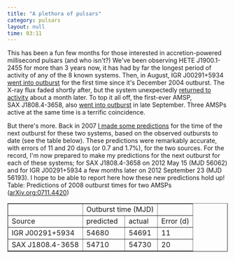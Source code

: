 ```yaml
---
title: "A plethora of pulsars"
category: pulsars
layout: null
time: 03:11
---
```

<!-- header generated from blosxom format post; make_header.pl 23.1.2022 -->
<p>
<!-- created by convert.pl on Mon Jan 30 02:43:15 EST 2012 -->
<!-- converted from ../2008/10/plethora-of-pulsars.html -->
<!-- Post timestamp Wednesday, October 08, 2008 12:11 PM -->
<!-- touch -t 200810081211 -->
<!-- Labels: none -->
      This has been a fun few months for those interested in accretion-powered millisecond pulsars (and who isn't?) We've been observing HETE&nbsp;J1900.1-2455 for more than 3 years now, it has had by far the longest period of activity of any of the 8 known systems. Then, in August, IGR&nbsp;J00291+5934 <a href="http://www.astronomerstelegram.org/?read=1660">went into outburst</a> for the first time since it's December 2004 outburst. The X-ray flux faded shortly after, but the system unexpectedly <a href="http://www.astronomerstelegram.org/?read=1726">returned to activity</a> about a month later. To top it all off, the first-ever AMSP, SAX&nbsp;J1808.4-3658, also <a href="http://www.astronomerstelegram.org/?read=1728">went into outburst</a> in late September. Three AMSPs active at the same time is a terrific coincidence. <p>
But there's more. Back in 2007 <a href="http://arxiv.org/abs/0711.4420">I made some predictions</a> for the time of the next outburst for these two systems, based on the observed outbursts to date (see the table below). These predictions were remarkably accurate, with errors of 11 and 20 days (or 0.7 and 1.7%), for the two sources. For the record, I'm now prepared to make my predictions for the next outburst for each of these systems; for SAX&nbsp;J1808.4-3658 on 2012 May 15 (MJD 56062) and for IGR&nbsp;J00291+5934 a few months later on 2012 September 23 (MJD 56193). I hope to be able to report here how these new predictions hold up!
<br>Table: Predictions of 2008 outburst times for two AMSPs (<a href="http://arxiv.org/abs/0711.4420">arXiv.org:0711.4420</a>)
<table border="1">
<tr><td></td><td colspan="2"><center>Outburst time (MJD)</center></td><td></td></tr>
<tr><td>Source</td><td>predicted</td><td>actual</td><td>Error (d)</td></tr>
<tr><td>IGR&nbsp;J00291+5934</td><td>54680</td><td>54691</td><td>11</td></tr>
<tr><td>SAX&nbsp;J1808.4-3658</td><td>54710</td><td>54730</td><td>20</td></tr>
</table>
